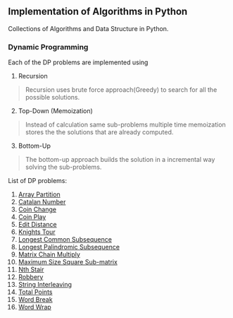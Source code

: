 ## Implementation of Algorithms in Python

Collections of Algorithms and Data Structure in Python.

### Dynamic Programming

Each of the DP problems are implemented using

1. Recursion
> Recursion uses brute force approach(Greedy) to search for all the possible solutions.

2. Top-Down (Memoization)
> Instead of calculation same sub-problems multiple time memoization stores the the solutions that are already computed.

3. Bottom-Up
>  The bottom-up approach builds the solution in a incremental way solving the sub-problems.

List of DP problems:

1. [Array Partition](DP/array_partition.py)
2. [Catalan Number](DP/catalan.py)
3. [Coin Change](DP/coin_change.py)
4. [Coin Play](DP/coin_play.py)
5. [Edit Distance](DP/edit_distance.py)
6. [Knights Tour](DP/knights_tour.py)
7. [Longest Common Subsequence](DP/longest_common_sub_seq.py)
8. [Longest Palindromic Subsequence](DP/longest_palindrome_sequence.py)
9. [Matrix Chain Multiply](DP/matrix_chain_mul.py)
10. [Maximum Size Square Sub-matrix](DP/maximum_sub_arry_square_matrix.py)
11. [Nth Stair](DP/nth_stair.py)
12. [Robbery](DP/robbery.py)
13. [String Interleaving](DP/string_interleave.py)
14. [Total Points](DP/total_points.py)
15. [Word Break](DP/word_break.py)
16. [Word Wrap](DP/word_wrap.py)
